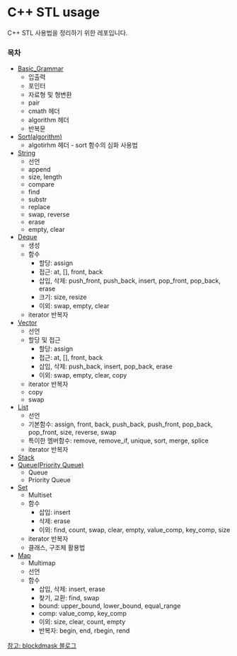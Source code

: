# C++ STL usage

C++ STL 사용법을 정리하기 위한 레포입니다.

### 목차

- [Basic_Grammar](https://github.com/bsm8734/cpp-stl-study/blob/main/Basic_Grammar.md)
  - 입출력
  - 포인터
  - 자료형 및 형변환
  - pair
  - cmath 헤더
  - algorithm 헤더
  - 반복문
- [Sort(algorithm)](https://github.com/bsm8734/cpp-stl-study/blob/main/Sort.md)
  - algotirhm 헤더 - sort 함수의 심화 사용법
- [String](https://github.com/bsm8734/cpp-stl-study/blob/main/String.md)
  - 선언
  - append
  - size, length
  - compare
  - find
  - substr
  - replace
  - swap, reverse
  - erase
  - empty, clear
- [Deque](https://github.com/bsm8734/cpp-stl-study/blob/main/Deque.md)
  - 생성 
  - 함수
    - 할당: assign
    - 접근: at, [], front, back
    - 삽입, 삭제: push_front, push_back, insert, pop_front, pop_back, erase
    - 크기: size, resize
    - 이외: swap, empty, clear
  - iterator 반복자
- [Vector](https://github.com/bsm8734/cpp-stl-study/blob/main/Vector.md)
  - 선언
  - 할당 및 접근
    - 할당: assign
    - 접근: at, [], front, back
    - 삽입, 삭제: push_back, insert, pop_back, erase
    - 이외: swap, empty, clear, copy
  - iterator 반복자
  - copy
  - swap
- [List](https://github.com/bsm8734/cpp-stl-study/blob/main/List.md)
  - 선언
  - 기본함수: assign, front, back, push_back, push_front, pop_back, pop_front, size, reverse, swap
  - 특이한 멤버함수: remove, remove_if, unique, sort, merge, splice
  - iterator 반복자
- [Stack](https://github.com/bsm8734/cpp-stl-study/blob/main/Stack.md)
- [Queue(Priority Queue)](https://github.com/bsm8734/cpp-stl-study/blob/main/Queue_PQ_Heap.md)
  - Queue
  - Priority Queue
- [Set](https://github.com/bsm8734/cpp-stl-study/blob/main/Set.md)
  - Multiset
  - 함수
    - 삽입: insert
    - 삭제: erase
    - 이외: find, count, swap, clear, empty, value_comp, key_comp, size
  - iterator 반복자
  - 클래스, 구조체 활용법
- [Map](https://github.com/bsm8734/cpp-stl-study/blob/main/Map.md)
  - Multimap
  - 선언
  - 함수
    - 삽입, 삭제: insert, erase
    - 찾기, 교환: find, swap
    - bound: upper_bound, lower_bound, equal_range
    - comp: value_comp, key_comp
    - 이외: size, clear, count, empty
    - 반복자: begin, end, rbegin, rend

[참고: blockdmask 블로그](https://blockdmask.tistory.com/)
